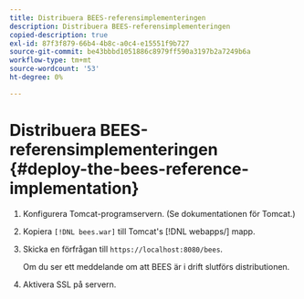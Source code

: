 ```yaml
---
title: Distribuera BEES-referensimplementeringen
description: Distribuera BEES-referensimplementeringen
copied-description: true
exl-id: 87f3f879-66b4-4b8c-a0c4-e15551f9b727
source-git-commit: be43bbbd1051886c8979ff590a3197b2a7249b6a
workflow-type: tm+mt
source-wordcount: '53'
ht-degree: 0%

---
```


# Distribuera BEES-referensimplementeringen {#deploy-the-bees-reference-implementation}

1. Konfigurera Tomcat-programservern. (Se dokumentationen för Tomcat.)
1. Kopiera `[!DNL bees.war]` till Tomcat&#39;s [!DNL webapps/] mapp.
1. Skicka en förfrågan till `https://localhost:8080/bees`.

   Om du ser ett meddelande om att BEES är i drift slutförs distributionen.
1. Aktivera SSL på servern.
